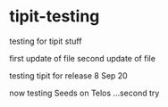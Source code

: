 # tipit-testing
 testing for tipit stuff
 
 first update of file
 second update of file
 
 testing tipit for release 8 Sep 20
 
 now testing Seeds on Telos
 ...second try
